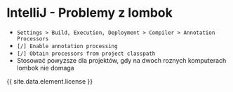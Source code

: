 # IntelliJ - Problemy z lombok

* `Settings > Build, Execution, Deployment > Compiler > Annotation Processors`
* `[/] Enable annotation processing`
* `[/] Obtain processors from project classpath`
* Stosować powyzsze dla projektów, gdy na dwoch roznych komputerach lombok nie domaga 

{{ site.data.element.license }}